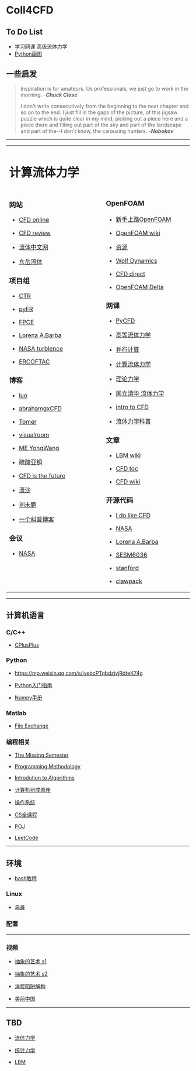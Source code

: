 # Coll4CFD

## To Do List
* 学习网课 高级流体力学
* [Python画图](https://mp.weixin.qq.com/s/jvebcPTqbdzjvjRdteK74g)

## 一些启发
> Inspiration is for amateurs. Us professionals, we just go to work in the morning. -***Chuck Close***
>
> I don't write consecutively from the beginning to the next chapter and so  on to  the  end. I just fill in the gaps of the picture, of this jigsaw puzzle which is quite clear in my mind, picking out a piece  here  and  a piece there and filling out part of the sky and part of the landscape and part of the--I don't know, the carousing hunters. -***Nabokov***

***
<table width="4500" border="0">
<tr>
<td colspan="2">
<h1>计算流体力学</h1>
</td>
</tr>
  
<tr>
<td height="1100px" width="1500px" valign="top" colspan="1">
<h3>网站</h3>

<ul><li><p><a href="https://www.cfd-online.com/">CFD online</a></p></li><li><p><a href="http://www.cfdreview.com/">CFD review</a></p></li><li><p><a href="http://www.cfluid.com/">流体中文网</a></p></li><li><p><a href="http://dyfluid.com/">东岳流体</a></p></li></ul>

<h3>项目组</h3>

<ul><li><p><a href="https://ctr.stanford.edu/">CTR</a></p></li><li><p><a href="http://www.pyfr.org/">pyFR</a></p></li><li><p><a href="https://web.stanford.edu/group/fpc/cgi-bin/fpcwiki/">FPCE</a></p></li><li><p><a href="https://lorenabarba.com/">Lorena A.Barba</a></p></li><li><p><a href="https://turbmodels.larc.nasa.gov/">NASA turblence</a></p></li><li><p><a href="https://www.ercoftac.org/">ERCOFTAC</a></p></li></ul>

<h3>博客</h3>

<ul><li><p><a href="http://www.lions.odu.edu/~lluo/">luo</a></p></li><li><p><a href="https://sites.google.com/site/abrahamgxcfd/">abrahamgxCFD</a></p></li><li><p><a href="https://allaboutcfd-tomersblog.com/">Tomer</a></p></li><li><p><a href="http://www.thevisualroom.com/index.html">visualroom</a></p></li><li><p><a href="https://meywang.wordpress.com/">ME YongWang</a></p></li><li><p><a href="https://www.cnblogs.com/liusuanyatong/">硫酸亚铜</a></p></li><li><p><a href="http://cfd2012.com/index.html">CFD is the future</a></p></li><li><p><a href="https://www.cnblogs.com/LSCAX/">流沙</a></p></li><li><p><a href="http://mindhacks.cn/">刘未鹏</a></p></li><li><p><a href="https://blog.csdn.net/artorias123">一个科普博客</a></p></li></ul>

<h3>会议</h3>

<ul><li><a href="https://www.nas.nasa.gov/publications/ams/ams.html">NASA</a></li></ul>
</td>

<td height="1100px" width="1500px" valign="top" colspan="1">

<h3>OpenFOAM</h3>

<ul><li><p><a href="https://forum.cfdac.com/t/topic/632">新手上路OpenFOAM</a></p></li><li><p><a href="http://openfoamwiki.net/index.php/Main_Page">OpenFOAM wiki</a></p></li><li><p><a href="https://openfoam.top/studyMaterials/#official-websites">资源</a></p></li><li><p><a href="http://www.wolfdynamics.com/">Wolf Dynamics</a></p></li><li><p><a href="https://cfd.direct/openfoam/user-guide/">CFD direct</a></p></li><li><p><a href="https://www.openfoam.com/documentation/user-guide/">OpenFOAM Delta</a></p></li></ul>

<h3>网课</h3>

<ul><li><p><a href="http://ohllab.org/CFD_course/index.html">PyCFD</a></p></li><li><p><a href="http://v.ucas.ac.cn/course/CourseIndex.do?menuCode=2&amp;amp;courseid=11326">高等流体力学</a></p></li><li><p><a href="http://v.ucas.ac.cn/course/CourseIndex.do?menuCode=2&amp;amp;courseid=29814">并行计算</a></p></li><li><p><a href="http://v.ucas.ac.cn/course/CourseIndex.do?menuCode=2&amp;amp;courseid=f4a6e764a78f451f82b9083c3ad76fcb">计算流体力学</a></p></li><li><p><a href="http://v.ucas.ac.cn/course/CourseIndex.do?menuCode=2&amp;amp;courseid=f4a6e764a78f451f82b9083c3ad76fcb">理论力学</a></p></li><li><p><a href="http://ocw.nthu.edu.tw/ocw/index.php?page=course&amp;amp;cid=2">国立清华 流体力学</a></p></li><li><p><a href="https://www.nas.nasa.gov/publications/ams/2018/06-19-18.html">intro to CFD</a></p></li><li><p><a href="https://www.youtube.com/channel/UC3n-YhkPk1RaNsI-exHMgYA/videos">流体力学科普</a></p></li></ul>

<h3>文章</h3>

<ul><li><p><a href="https://en.wanweibaike.com/wiki-Lattice%20Boltzmann%20Method">LBM wiki</a></p></li><li><p><a href="https://en.wanweibaike.com/wiki/Category-Computational_fluid_dynamics">CFD toc</a></p></li><li><p><a href="https://en.wanweibaike.com/wiki-Computational_fluid_dynamics">CFD wiki</a></p></li></ul>

<h3>开源代码</h3>

<ul><li><p><a href="http://ossanworld.com/cfdbooks/index.html">I do like CFD</a></p></li><li><p><a href="https://software.nasa.gov/">NASA</a></p></li><li><p><a href="https://lorenabarba.com/code/">Lorena A.Barba</a></p></li><li><p><a href="http://www.southampton.ac.uk/~nwb/lectures/">SESM6036</a></p></li><li><p><a href="https://hifiles.stanford.edu/">stanford</a></p></li><li><p><a href="https://www.clawpack.org/gallery/index.html">clawpack</a></p></li></ul></td>
</tr>

</table>

***

## 计算机语言

### C/C++
* [CPlusPlus](http://www.cplusplus.com/)

### Python
* https://mp.weixin.qq.com/s/jvebcPTqbdzjvjRdteK74g

* [Python入门指南](https://python666.cn/cls/lesson/list/)

* [Numpy手册](https://numpy.org/doc/stable/reference/)

### Matlab
* [File Exchange](https://www.mathworks.com/matlabcentral/fileexchange/)

### 编程相关
* [The Missing Semester](https://www.bilibili.com/video/BV1x7411H7wa)

* [Programming Methodology](https://www.bilibili.com/video/BV1zs411h7t8)

* [Introdution to Algorithms](https://www.bilibili.com/video/BV1Tb411M7FA)

* [计算机组成原理](https://www.bilibili.com/video/BV1c4411w7nd)

* [操作系统](https://www.bilibili.com/video/BV1GE41157Hc)

* [CS全课程](https://study.163.com/curricula/cs.htm)

* [POJ](http://poj.org/)

* [LeetCode](https://leetcode-cn.com/problemset/all/)

***

## 环境
* [bash教程](https://wangdoc.com/bash/intro.html)

### Linux
* [鸟哥](http://linux.vbird.org/linux_basic/)
### 配置

***

### 视频
* [抽象的艺术 s1](https://www.bilibili.com/video/BV1wx411a7nF)

* [抽象的艺术 s2](https://www.bilibili.com/video/BV1KJ411T7mX)

* [消费陷阱解构](https://www.bilibili.com/video/BV1CE41137M4)

* [美丽中国](https://www.bilibili.com/video/BV1m7411m753)

***

## TBD
* [流体力学](https://zhuanlan.zhihu.com/p/57308417)

* [统计力学](https://zhuanlan.zhihu.com/p/32458631)

* [LBM](https://zhuanlan.zhihu.com/p/142564185)


